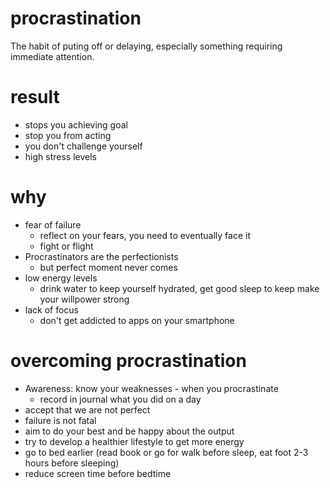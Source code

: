 # procrastination
The habit of puting off or delaying, especially something requiring immediate attention.

# result
- stops you achieving goal
- stop you from acting
- you don't challenge yourself
- high stress levels

# why
- fear of failure
  - reflect on your fears, you need to eventually face it
  - fight or flight
- Procrastinators are the perfectionists
  - but perfect moment never comes
- low energy levels
  - drink water to keep yourself hydrated, get good sleep to keep make your willpower strong
- lack of focus
  - don't get addicted to apps on your smartphone


# overcoming procrastination
- Awareness: know your weaknesses - when you procrastinate
  - record in journal what you did on a day
- accept that we are not perfect
- failure is not fatal
- aim to do your best and be happy about the output
- try to develop a healthier lifestyle to get more energy
- go to bed earlier (read book or go for walk before sleep, eat foot 2-3 hours before sleeping)
- reduce screen time before bedtime



